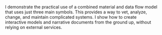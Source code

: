 I demonstrate the practical use of a combined material and data flow model that uses just
three main symbols. This provides a way to vet, analyze, change, and maintain complicated
systems. I show how to create interactive models and narrative documents from the ground
up, without relying on external services.